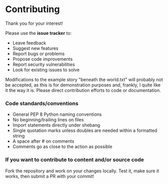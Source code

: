 # Contributing
Thank you for your interest!

Please use the **issue tracker** to:
- Leave feedback
- Suggest new features
- Report bugs or problems
- Propose code improvements
- Report security vulnerabilities
- Look for existing issues to solve

Modifications to the example story "beneath the world.txt" will probably not be accepted, as this is for demonstration purposes and, frankly, I quite like it the way it is. Please direct contribution efforts to code or documentation.


### Code standards/conventions
- General PEP 8 Python naming conventions
- No beginning/trailing lines on files
- Import statements directly under shebang
- Single quotation marks unless doubles are needed within a formatted string
- A space after # on comments
- Comments go as close to the action as possible

### If you want to contribute to content and/or source code
Fork the repository and work on your changes locally. Test it, make sure it works, then submit a PR with your commit!